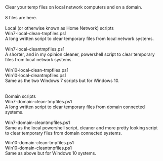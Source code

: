 Clear your temp files on local network computers and on a domain.<br />
<br />
8 files are here.<br />
<br />
Local (or otherwise known as Home Network) scripts <br />
Win7-local-clean-tmpfiles.ps1<br />
  A long written script to clear temporary files from local network systems.<br />
<br />
Win7-local-cleantmpfiles.ps1<br />
  A shorter, and in my opinion cleaner, powershell script to clear temporary files from local network systems.<br />
  <br />
Win10-local-clean-tmpfiles.ps1<br />
Win10-local-cleantmpfiles.ps1<br />
  Same as the two Windows 7 scripts but for Windows 10.<br />
  <br />
  <br />
Domain scripts<br />
Win7-domain-clean-tmpfiles.ps1<br />
  A long written script to clear temporary files from domain connected systems.<br />
<br />
Win7-domain-cleantmpfiles.ps1<br />
  Same as the local powershell script, cleaner and more pretty looking script to clear temporary files from domain connected systems.<br />
  
Win10-domain-clean-tmpfiles.ps1<br />
Win10-domain-cleantmpfiles.ps1<br />
  Same as above but for Windows 10 systems.
